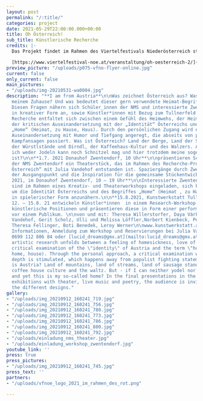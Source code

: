 ```yaml
---
layout: post
permalink: "/:title/"
categories: project
date: 2021-05-29T22:00:00.000+00:00
title: Oh Österreich!
sub_title: Künstlerische Recherche
credits: |-
  Das Projekt findet im Rahmen des Viertelfestivals Niederösterreich statt und ist eine Kooperation mit der NMS Zwentendorf, Gemeinde Zwentendorf und Künstler*innen aus dem Tullnerfeld, Kunstwerkstatt Tulln.

  [https://www.viertelfestival-noe.at/veranstaltung/oh-oesterreich-2/](https://www.viertelfestival-noe.at/veranstaltung/oh-oesterreich-2/ "https://www.viertelfestival-noe.at/veranstaltung/oh-oesterreich-2/")
preview_picture: "/uploads/p075-vfno-flyer-online.jpg"
current: false
only_current: false
main_pictures:
- "/uploads/img-20210531-wa0004.jpg"
description: "**I am from Austria**\n\nWas zeichnet Österreich aus? Was macht es zu
  meinem Zuhause? Und was bedeutet dieser gern verwendete Heimat-Begriff wirklich?
  Diesen Fragen nähern sich Schüler_innen der NMS und interessierte Zwentendorfer*_innen
  in kreativer Form an, sowie Künstler*innen mit Bezug zum Tullnerfeld.\n\nDie künstlerische
  Recherche entfaltet sich zwischen einem Gefühl des Heimwehs, der Heimatliebe und
  der kritischen Auseinandersetzung mit der „Identität“ Österreichs und dem Begriff
  „Home“ (Heimat, zu Hause, Haus). Durch den persönlichen Zugang wird eine kritische
  Auseinandersetzung mit Humor und Tiefgang angeregt, die abseits von populistischen
  Kampfansagen passiert. Was ist Österreich? Land der Berge, Land der Ströme, Land
  der Würstlstände und Dirndl, der Kaffeehaus-Kultur und des Walzers. Aber – wenn
  ich weder Jodeln kann noch Schnitzel mag und hier trotzdem meine sogenannte Heimat
  ist?\n\n**1.7. 2021 Donauhof Zwentendorf, 10 Uhr**\n\npräsentieren Schüler*innen
  der NMS Zwentendorf ein Theaterstück, das im Rahmen des Recherche-Projektes „Oh
  Österreich“ mit Julia Vandehof entstanden ist. Spaziergänge durch Zwentendorf waren
  der Ausgangspunkt und die Inspiration für die gemeinsame Stückentwicklung.\n\n**8.8
  2021, im Donauhof Zwentendorf, 10 – 19 Uhr**\n\nInteressierte Zwentendorfer*innen
  sind im Rahmen eines Kreativ- und Theaterworkshops eingeladen, sich Fragen rund
  um die Identität Österreichs und des Begriffes „Home“ (Heimat , zu Hause, Haus)
  in spielerischer Form anzunähern.\n\n**15.8.2021, Kunstwerkstatt Tulln, 18 Uhr**\n\nVon
  12. – 15.8. 21 entwickeln Künstler*innen  in einem Research-Workshop verschiedene
  künstlerische Positionen und präsentieren diese in Form einer performativen Ausstellung
  vor einem Publikum. \n\nvon und mit: Theresa Willerstorfer, Daya Várkonyi, Julia
  Vandehof, Gerit Scholz, Ulli und Melissa Löffler,Norbert Kienbeck, Petra Hochrieder,
  Theresa Fellinger, Boti Benedek, Leroy Werner\n\nwww.kunstwerkstatt.at\n\nWeitere
  Informationen, Anmeldung zum Workshop und Reservierungen bei Julia Vandehof unter
  0699 112 806 84 oder [lucid_dreams@gmx.at](mailto:lucid_dreams@gmx.at).\n\n***\n\nThe
  artistic research unfolds between a feeling of homesickness, love of home and the
  critical examination of the \"identity\" of Austria and the term \"home\" (Heimat,
  home, house). Through the personal approach, a critical examination with humor and
  depth is stimulated, which happens away from populist fighting statements. What
  is Austria? Land of mountains, land of streams, land of sausage stands and dirndls,
  coffee house culture and the waltz. But - if I can neither yodel nor like schnitzel
  and yet this is my so-called home? In the final presentations in the form of performative
  exhibitions with theater, live music and poetry, the audience is invited to encounter
  the different designs."
gallery:
- "/uploads/img_20210912_160241_719.jpg"
- "/uploads/img_20210912_160241_756.jpg"
- "/uploads/img_20210912_160241_780.jpg"
- "/uploads/img_20210912_160241_773.jpg"
- "/uploads/img_20210912_160241_786.jpg"
- "/uploads/img_20210912_160241_800.jpg"
- "/uploads/img_20210912_160241_792.jpg"
- "/uploads/einladung_nms_theater.jpg"
- "/uploads/einladung_workshop_zwentendorf.jpg"
youtube_link: ''
press: true
press_pictures:
- "/uploads/img_20210912_160241_745.jpg"
press_text: ''
partners:
- "/uploads/vfnoe_logo_2021_im_rahmen_des_rot.png"

---
```

